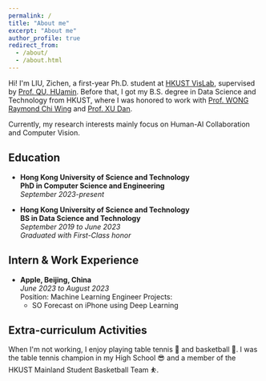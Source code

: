 ```yaml
---
permalink: /
title: "About me"
excerpt: "About me"
author_profile: true
redirect_from: 
  - /about/
  - /about.html
---
```


Hi! I'm LIU, Zichen, a first-year Ph.D. student at [HKUST VisLab](http://vis.cse.ust.hk/), supervised by [Prof. QU, HUamin](http://huamin.org/). Before that, I got my B.S. degree in Data Science and Technology from HKUST, where I was honored to work with [Prof. WONG Raymond Chi Wing](https://www.cse.ust.hk/~raywong/) and [Prof. XU Dan](https://www.danxurgb.net/).

Currently, my research interests mainly focus on Human-AI Collaboration and Computer Vision.

Education
-----
* **Hong Kong University of Science and Technology**  
**PhD in Computer Science and Engineering**  
*September 2023-present*
  
* **Hong Kong University of Science and Technology**    
**BS in Data Science and Technology**     
*September 2019 to June 2023*  
*Graduated with First-Class honor*

Intern & Work Experience
----
* **Apple, Beijing, China**   
*June 2023 to August 2023*    
Position: Machine Learning Engineer 
Projects:   
  * SO Forecast on iPhone using Deep Learning
 
Extra-curriculum Activities
----
When I'm not working, I enjoy playing table tennis 🏓 and basketball 🏀. I was the table tennis champion in my High School 😎 and a member of the HKUST Mainland Student Basketball Team ⛹️.

